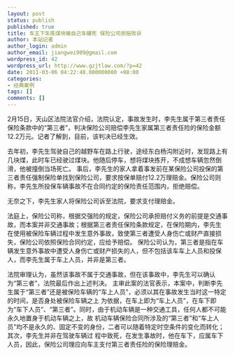 ```yaml
---
layout: post
status: publish
published: true
title: 车主下车拣煤块被自己车碾死 保险公司拒赔败诉
author: 本站记者
author_login: admin
author_email: jiangwei909@gmail.com
wordpress_id: 42
wordpress_url: http://www.gzjtlaw.com/?p=42
date: 2011-03-06 04:22:48.000000000 +08:00
categories:
- 经典案例
tags: []
comments: []
---
```

2月15日，天山区法院法官介绍，法院认定，事故发生时，李先生属于第三者责任保险条款中的&ldquo;第三者&rdquo;，判决保险公司赔偿李先生家属第三者责任险的保险金额12.2万元。记者了解到，目前，该判决已经生效。

去年初，李先生驾驶自己的越野车在路上行驶，途经东白杨沟附近时，发现路上有几块煤，此时车已经驶过煤块。他随后停车，想将煤块拣开，不成想车辆忽然倒滑，他被撞倒当场死亡。
事后，李先生的家人拿着事发前在某保险公司投保的第三者责任强制保险单找到保险公司，要求按保单赔付12.2万理赔金。保险公司则称，李先生所投保车辆事故不在合同约定的保险责任范围内，拒绝赔偿。

无奈之下，李先生家人将保险公司诉至法院，要求支付理赔金。

法庭上，保险公司称，根据交强险的规定，保险公司承担赔付义务的前提是交通事故，而本案并非交通事故；根据第三者责任保险条款规定，在保险期内，李先生 在使用被保险车辆过程中发生意外事故，致使第三者遭受人身伤亡或财产直接损失，保险公司依照保险合同约定，应给予赔偿。
保险公司认为，第三者是指在车辆发生意外事故中遭受人身伤亡或财产损失的人，但不包括该车车上人员和投保人，而李先生属于车上人员，并非是第三者。

法院审理认为，虽然该事故不属于交通事故，但在该事故中，李先生可以确认为&ldquo;第三者&rdquo;，法院最后作出上述判决。
主审此案的法官表示，本案中，判断李先生属于&ldquo;第三者&rdquo;还是被保险车辆的&ldquo;车上人员&rdquo;，必须以其在事故发生当时这一特定的时间，是否身处被保险车辆之上 为依据，在车上即为&ldquo;车上人员&rdquo;，在车下即为&ldquo;车下人员&rdquo;、&ldquo;第三者&rdquo;。同时，由于机动车辆是一种交通工具，任何人都不可能永久地置身于机动车辆之上，故 机动车辆保险合同所涉及的&ldquo;第三者&rdquo;和&ldquo;车上人员&rdquo;均不是永久的、固定不变的身份，二者可以随着特定时空条件的变化而转化；其次，李先生并非在驾驶车辆过 程中致死，在发生事故时，他在车下，应属车下人员，因此，保险公司理应向车主支付第三者责任险的保险理赔金。
